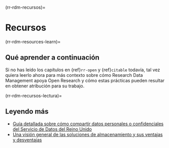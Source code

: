 (rr-rdm-recursos)=
# Recursos

(rr-rdm-resources-learn)=
## Qué aprender a continuación

Si no has leído los capítulos en {ref}`rr-open` y {ref}`citable` todavía, tal vez quiera leerlo ahora para más contexto sobre cómo Research Data Management apoya Open Research y cómo estas prácticas pueden resultar en obtener atribución para su trabajo.

(rr-rdm-recursos-lectura)=
## Leyendo más

- [Guía detallada sobre cómo compartir datos personales o confidenciales del Servicio de Datos del Reino Unido](https://www.ukdataservice.ac.uk/manage-data/legal-ethical/consent-data-sharing.aspx)
- [Una visión general de las soluciones de almacenamiento y sus ventajas y desventajas](https://datasupport.researchdata.nl/en/start-the-course/iii-the-research-phase/storing-data)
